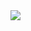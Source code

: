 <div style="display: flex; justify-content: flex-end;">
    <a style="position: absolute;" href="https://replit.com/@ritzau/{{ include.href }}">
        <img style="padding: 8px;" src="https://replit.com/badge?theme=light" />
    </a>
</div>
